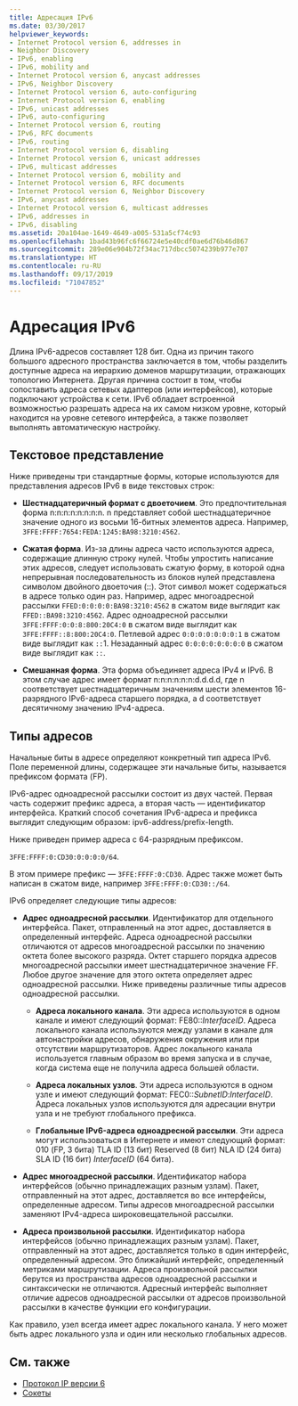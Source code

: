 ```yaml
---
title: Адресация IPv6
ms.date: 03/30/2017
helpviewer_keywords:
- Internet Protocol version 6, addresses in
- Neighbor Discovery
- IPv6, enabling
- IPv6, mobility and
- Internet Protocol version 6, anycast addresses
- IPv6, Neighbor Discovery
- Internet Protocol version 6, auto-configuring
- Internet Protocol version 6, enabling
- IPv6, unicast addresses
- IPv6, auto-configuring
- Internet Protocol version 6, routing
- IPv6, RFC documents
- IPv6, routing
- Internet Protocol version 6, disabling
- Internet Protocol version 6, unicast addresses
- IPv6, multicast addresses
- Internet Protocol version 6, mobility and
- Internet Protocol version 6, RFC documents
- Internet Protocol version 6, Neighbor Discovery
- IPv6, anycast addresses
- Internet Protocol version 6, multicast addresses
- IPv6, addresses in
- IPv6, disabling
ms.assetid: 20a104ae-1649-4649-a005-531a5cf74c93
ms.openlocfilehash: 1bad43b96fc6f66724e5e40cdf0ae6d76b46d867
ms.sourcegitcommit: 289e06e904b72f34ac717dbcc5074239b977e707
ms.translationtype: HT
ms.contentlocale: ru-RU
ms.lasthandoff: 09/17/2019
ms.locfileid: "71047852"
---
```

# <a name="ipv6-addressing"></a>Адресация IPv6

Длина IPv6-адресов составляет 128 бит. Одна из причин такого большого адресного пространства заключается в том, чтобы разделить доступные адреса на иерархию доменов маршрутизации, отражающих топологию Интернета. Другая причина состоит в том, чтобы сопоставить адреса сетевых адаптеров (или интерфейсов), которые подключают устройства к сети. IPv6 обладает встроенной возможностью разрешать адреса на их самом низком уровне, который находится на уровне сетевого интерфейса, а также позволяет выполнять автоматическую настройку.

## <a name="text-representation"></a>Текстовое представление

Ниже приведены три стандартные формы, которые используются для представления адресов IPv6 в виде текстовых строк:

- **Шестнадцатеричный формат с двоеточием**. Это предпочтительная форма n:n:n:n:n:n:n:n. n представляет собой шестнадцатеричное значение одного из восьми 16-битных элементов адреса. Например, `3FFE:FFFF:7654:FEDA:1245:BA98:3210:4562`.

- **Сжатая форма**. Из-за длины адреса часто используются адреса, содержащие длинную строку нулей. Чтобы упростить написание этих адресов, следует использовать сжатую форму, в которой одна непрерывная последовательность из блоков нулей представлена символом двойного двоеточия (::). Этот символ может содержаться в адресе только один раз. Например, адрес многоадресной рассылки `FFED:0:0:0:0:BA98:3210:4562` в сжатом виде выглядит как `FFED::BA98:3210:4562`. Адрес одноадресной рассылки `3FFE:FFFF:0:0:8:800:20C4:0` в сжатом виде выглядит как `3FFE:FFFF::8:800:20C4:0`. Петлевой адрес `0:0:0:0:0:0:0:1` в сжатом виде выглядит как `::`1. Незаданный адрес `0:0:0:0:0:0:0:0` в сжатом виде выглядит как `::`.

- **Смешанная форма**. Эта форма объединяет адреса IPv4 и IPv6. В этом случае адрес имеет формат n:n:n:n:n:n:d.d.d.d, где n соответствует шестнадцатеричным значениям шести элементов 16-разрядного IPv6-адреса старшего порядка, а d соответствует десятичному значению IPv4-адреса.

## <a name="address-types"></a>Типы адресов

Начальные биты в адресе определяют конкретный тип адреса IPv6. Поле переменной длины, содержащее эти начальные биты, называется префиксом формата (FP).

IPv6-адрес одноадресной рассылки состоит из двух частей. Первая часть содержит префикс адреса, а вторая часть — идентификатор интерфейса. Краткий способ сочетания IPv6-адреса и префикса выглядит следующим образом: ipv6-address/prefix-length.

Ниже приведен пример адреса с 64-разрядным префиксом.

`3FFE:FFFF:0:CD30:0:0:0:0/64`.

В этом примере префикс — `3FFE:FFFF:0:CD30`. Адрес также может быть написан в сжатом виде, например `3FFE:FFFF:0:CD30::/64`.

IPv6 определяет следующие типы адресов:

- **Адрес одноадресной рассылки**. Идентификатор для отдельного интерфейса. Пакет, отправленный на этот адрес, доставляется в определенный интерфейс. Адреса одноадресной рассылки отличаются от адресов многоадресной рассылки по значению октета более высокого разряда. Октет старшего порядка адресов многоадресной рассылки имеет шестнадцатеричное значение FF. Любое другое значение для этого октета определяет адрес одноадресной рассылки. Ниже приведены различные типы адресов одноадресной рассылки.

  - **Адреса локального канала**. Эти адреса используются в одном канале и имеют следующий формат: FE80::*InterfaceID*. Адреса локального канала используются между узлами в канале для автонастройки адресов, обнаружения окружения или при отсутствии маршрутизаторов. Адрес локального канала используется главным образом во время запуска и в случае, когда система еще не получила адреса большей области.

  - **Адреса локальных узлов**. Эти адреса используются в одном узле и имеют следующий формат: FEC0::*SubnetID*:*InterfaceID*. Адреса локальных узлов используются для адресации внутри узла и не требуют глобального префикса.

  - **Глобальные IPv6-адреса одноадресной рассылки**. Эти адреса могут использоваться в Интернете и имеют следующий формат: 010 (FP, 3 бита) TLA ID (13 бит) Reserved (8 бит) NLA ID (24 бита) SLA ID (16 бит) *InterfaceID* (64 бита).

- **Адрес многоадресной рассылки**. Идентификатор набора интерфейсов (обычно принадлежащих разным узлам). Пакет, отправленный на этот адрес, доставляется во все интерфейсы, определенные адресом. Типы адресов многоадресной рассылки заменяют IPv4-адреса широковещательной рассылки.

- **Адреса произвольной рассылки**. Идентификатор набора интерфейсов (обычно принадлежащих разным узлам). Пакет, отправленный на этот адрес, доставляется только в один интерфейс, определенный адресом. Это ближайший интерфейс, определенный метриками маршрутизации. Адреса произвольной рассылки берутся из пространства адресов одноадресной рассылки и синтаксически не отличаются. Адресный интерфейс выполняет отличие адресов одноадресной рассылки от адресов произвольной рассылки в качестве функции его конфигурации.

Как правило, узел всегда имеет адрес локального канала. У него может быть адрес локального узла и один или несколько глобальных адресов.

## <a name="see-also"></a>См. также

- [Протокол IP версии 6](internet-protocol-version-6.md)
- [Сокеты](sockets.md)
